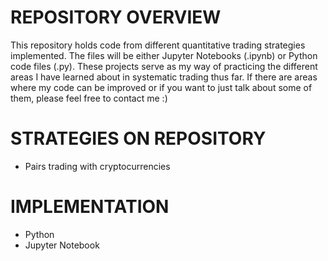 # REPOSITORY OVERVIEW
This repository holds code from different quantitative trading strategies implemented. The files will be either Jupyter Notebooks (.ipynb) or Python code files (.py). These projects serve as my way of practicing the different areas I have learned about in systematic trading thus far. If there are areas where my code can be improved or if you want to just talk about some of them, please feel free to contact me :)
# STRATEGIES ON REPOSITORY
- Pairs trading with cryptocurrencies
# IMPLEMENTATION
- Python
- Jupyter Notebook
